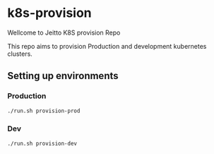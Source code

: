 # k8s-provision
Wellcome to Jeitto K8S provision Repo

This repo aims to provision Production and development kubernetes clusters.

## Setting up environments

### Production

```bash
./run.sh provision-prod
```

### Dev
```bash
./run.sh provision-dev
```


